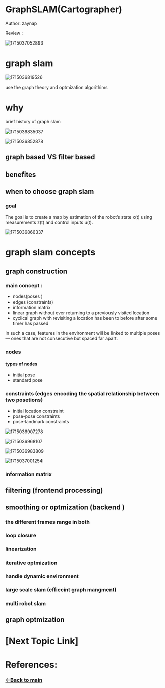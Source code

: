 # GraphSLAM(Cartographer)

Author: zaynap 

Review :

![1715037052893](image/GraphSLAM(Cartographer)/1715037052893.png)

# graph slam

![1715036819526](image/GraphSLAM(Cartographer)/1715036819526.png)

use the graph theory and optmization algorithims

# why

brief history of graph slam

![1715036835037](image/GraphSLAM(Cartographer)/1715036835037.png)

![1715036852878](image/GraphSLAM(Cartographer)/1715036852878.png)

## graph based VS filter based

## benefites

## when to choose graph slam

### goal

The goal is to create a map by estimation of the robot’s state x(t) using measurements z(t) and control inputs u(t).

![1715036866337](image/GraphSLAM(Cartographer)/1715036866337.png)

# graph slam concepts

## graph construction

### main concept :

* nodes(poses )
* edges (constraints)
* information matrix
* linear graph without ever returning to a previously visited location
* cyclical graph with revisiting a location has been to before after some timer has passed

In such a case, features in the environment will be linked to multiple poses — ones that are not consecutive but spaced far apart.

### nodes

#### types of nodes

* initial pose
* standard pose

### constraints (edges encoding the spatial relationship between two posetions)

* initial location constraint
* pose-pose constraints
* pose-landmark constraints

![1715036907278](image/GraphSLAM(Cartographer)/1715036907278.png)

![1715036968107](image/GraphSLAM(Cartographer)/1715036968107.png)

![1715036983809](image/GraphSLAM(Cartographer)/1715036983809.png)

![1715037001254](image/GraphSLAM(Cartographer)/1715037001254.png)i

### information matrix

## filtering (frontend processing)

## smoothing or optmization (backend )

### the different frames range in both

### loop closure

### linearization

### iterative optmization

### handle dynamic environment

### large scale slam (effiecint graph mangment)

### multi robot slam

## graph optmization

# [Next Topic Link]

# References:

### [&lt;-Back to main](../../README.md)
